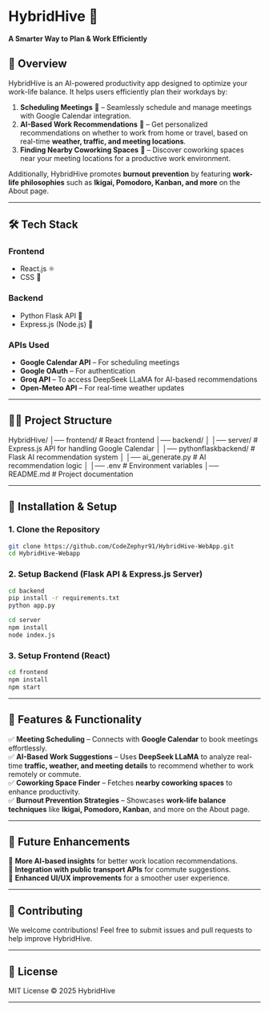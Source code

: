 # HybridHive 🐝  
**A Smarter Way to Plan & Work Efficiently**  

## 🚀 Overview  
HybridHive is an AI-powered productivity app designed to optimize your work-life balance. It helps users efficiently plan their workdays by:  
1. **Scheduling Meetings** 📅 – Seamlessly schedule and manage meetings with Google Calendar integration.  
2. **AI-Based Work Recommendations** 🤖 – Get personalized recommendations on whether to work from home or travel, based on real-time **weather, traffic, and meeting locations**.  
3. **Finding Nearby Coworking Spaces** 🏢 – Discover coworking spaces near your meeting locations for a productive work environment.  

Additionally, HybridHive promotes **burnout prevention** by featuring **work-life philosophies** such as **Ikigai, Pomodoro, Kanban, and more** on the About page.

---

## 🛠️ Tech Stack  

### **Frontend**  
- React.js ⚛️  
- CSS 🎨  

### **Backend**  
- Python Flask API 🐍  
- Express.js (Node.js) 🌿  

### **APIs Used**  
- **Google Calendar API** – For scheduling meetings  
- **Google OAuth** – For authentication  
- **Groq API** – To access DeepSeek LLaMA for AI-based recommendations  
- **Open-Meteo API** – For real-time weather updates  

---

## 💂‍♂️ Project Structure  

HybridHive/
│── frontend/              # React frontend
│── backend/
│   │── server/            # Express.js API for handling Google Calendar
│   │── pythonflaskbackend/ # Flask AI recommendation system
│       │── ai_generate.py  # AI recommendation logic
│       │── .env            # Environment variables
│── README.md              # Project documentation

---

## 🔧 Installation & Setup  

### **1. Clone the Repository**  
```bash
git clone https://github.com/CodeZephyr91/HybridHive-WebApp.git
cd HybridHive-Webapp
```

### **2. Setup Backend (Flask API & Express.js Server)**  
```bash
cd backend
pip install -r requirements.txt
python app.py
```
```bash
cd server
npm install
node index.js
```

### **3. Setup Frontend (React)**  
```bash
cd frontend
npm install
npm start
```

---

## 🚀 Features & Functionality  

✅ **Meeting Scheduling** – Connects with **Google Calendar** to book meetings effortlessly.  
✅ **AI-Based Work Suggestions** – Uses **DeepSeek LLaMA** to analyze real-time **traffic, weather, and meeting details** to recommend whether to work remotely or commute.  
✅ **Coworking Space Finder** – Fetches **nearby coworking spaces** to enhance productivity.  
✅ **Burnout Prevention Strategies** – Showcases **work-life balance techniques** like **Ikigai, Pomodoro, Kanban**, and more on the About page.  

---

## 🎯 Future Enhancements  
🔹 **More AI-based insights** for better work location recommendations.  
🔹 **Integration with public transport APIs** for commute suggestions.  
🔹 **Enhanced UI/UX improvements** for a smoother user experience.  

---

## 🤝 Contributing  
We welcome contributions! Feel free to submit issues and pull requests to help improve HybridHive.  

---

## 🐝 License  
MIT License © 2025 HybridHive  

---

